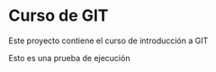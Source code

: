 # Curso de GIT

Este proyecto contiene el curso de introducción a GIT

Esto es una prueba de ejecución

